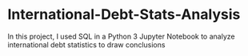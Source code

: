# International-Debt-Stats-Analysis
In this project, I used SQL in a Python 3 Jupyter Notebook to analyze international debt statistics to draw conclusions
